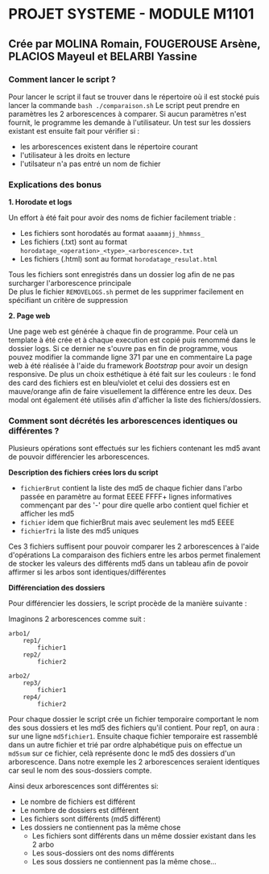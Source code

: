 #   PROJET SYSTEME - MODULE M1101
##   Crée par MOLINA Romain, FOUGEROUSE Arsène, PLACIOS Mayeul et BELARBI Yassine


### Comment lancer le script ?

Pour lancer le script il faut se trouver dans le répertoire où il est stocké puis lancer la commande
`bash ./comparaison.sh`
Le script peut prendre en paramètres les 2 arborescences à comparer. Si aucun paramètres n'est fournit, le programme les demande à l'utilisateur. Un test sur les dossiers existant est ensuite fait pour vérifier si :
* les arborescences existent dans le répertoire courant
* l'utilisateur à les droits en lecture
* l'utilsateur n'a pas entré un nom de fichier


### Explications des bonus

**1. Horodate et logs**

   Un effort à été fait pour avoir des noms de fichier facilement triable :
* Les fichiers sont horodatés au format `aaaammjj_hhmmss_`
* Les fichiers (.txt) sont au format `horodatage_<operation>_<type>_<arborescence>.txt`
* Les fichiers (.html) sont au format `horodatage_resulat.html`

Tous les fichiers sont enregistrés dans un dossier log afin de ne pas surcharger l'arborescence principale                      
De plus le fichier `REMOVELOGS.sh` permet de les supprimer facilement en spécifiant un critère de suppression

**2. Page web**

Une page web est générée à chaque fin de programme.
Pour celà un template à été crée et à chaque execution est copié puis renommé dans le dossier logs.
Si ce dernier ne s'ouvre pas en fin de programme, vous pouvez modifier la commande ligne 371 par une en commentaire
La page web à été réalisée à l'aide du framework *Bootstrap* pour avoir un design responsive. De plus un choix esthétique à été fait sur les couleurs : le fond des card des fichiers est en bleu/violet et celui des dossiers est en mauve/orange afin de faire visuellement la différence entre les deux. Des modal ont également été utilisés afin d'afficher la liste des fichiers/dossiers.


### Comment sont décrétés les arborescences identiques ou différentes ?

Plusieurs opérations sont effectués sur les fichiers contenant les md5 avant de pouvoir différencier les arborescences.

**Description des fichiers crées lors du script**

* `fichierBrut` contient la liste des md5 de chaque fichier dans l'arbo passée en paramètre au format EEEE FFFF+ lignes informatives commençant par des '-' pour dire quelle arbo contient quel fichier et afficher les md5
* `fichier`  idem que fichierBrut mais avec seulement les md5 EEEE
* `fichierTri` la liste des md5 uniques

Ces 3 fichiers suffisent pour pouvoir comparer les 2 arborescences à l'aide d'opérations 
La comparaison des fichiers entre les arbos permet finalement de stocker les valeurs des différents md5 dans un tableau afin de povoir affirmer si les arbos sont identiques/différentes 

**Différenciation des dossiers**

Pour différencier les dossiers, le script procède de la manière suivante :

Imaginons 2 arborescences comme suit : 
```
arbo1/
    rep1/
        fichier1
    rep2/
        fichier2

arbo2/
    rep3/
        fichier1
    rep4/
        fichier2  
```

Pour chaque dossier le script crée un fichier temporaire comportant le nom des sous dossiers et les md5 des fichiers qu'il contient. Pour rep1, on aura :
sur une ligne `md5fichier1`.
Ensuite chaque fichier temporaire est rassemblé dans un autre fichier et trié par ordre alphabétique puis on effectue un `md5sum` sur ce fichier, celà représente donc le md5 des dossiers d'un arborescence.
Dans notre exemple les 2 arborescences seraient identiques car seul le nom des sous-dossiers compte. 

Ainsi deux arborescences sont différentes si:
* Le nombre de fichiers est différent
* Le nombre de dossiers est différent
* Les fichiers sont différents (md5 différent)
* Les dossiers ne contiennent pas la même chose
  * Les fichiers sont différents dans un même dossier existant dans les 2 arbo
  * Les sous-dossiers ont des noms différents
  * Les sous dossiers ne contiennent pas la même chose...
